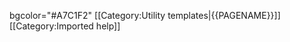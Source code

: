 bgcolor="#A7C1F2" <noinclude>[[Category:Utility templates|{{PAGENAME}}]]</noinclude><noinclude>[[Category:Imported help]]</noinclude>
